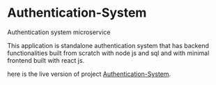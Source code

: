 # Authentication-System

Authentication system microservice

This application is standalone authentication system that has backend functionalities built from scratch with node js and sql and with minimal frontend built with react js.

here is the live version of project [Authentication-System](https://authentication-system-oca7.onrender.com/).
